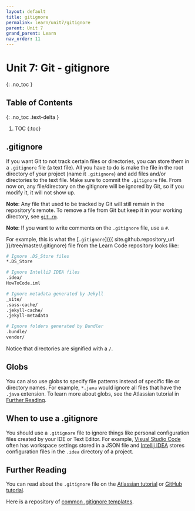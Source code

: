 ```yaml
---
layout: default
title: gitignore
permalink: learn/unit7/gitignore
parent: Unit 7
grand_parent: Learn
nav_order: 11
---
```


<!-- prettier-ignore-start -->

# Unit 7: Git - gitignore
{: .no_toc }

## Table of Contents
{: .no_toc .text-delta }

1. TOC
{:toc}

<!-- prettier-ignore-end -->

## .gitignore

If you want Git to not track certain files or directories, you can store them in
a `.gitignore` file (a text file). All you have to do is make the file in the
root directory of your project (name it `.gitignore`) and add files and/or
directories to the text file. Make sure to commit the `.gitignore` file. From
now on, any file/directory on the gitignore will be ignored by Git, so if you
modify it, it will not show up.

**Note**: Any file that used to be tracked by Git will still remain in the
repository's remote. To remove a file from Git but keep it in your working
directory, see [`git rm`](/learn-code/learn/unit7/other-useful-stuff#git-rm).

**Note**: If you want to write comments on the `.gitignore` file, use a `#`.

For example, this is what the
[`.gitignore`]({{ site.github.repository_url }}/tree/master/.gitignore) file
from the Learn Code repository looks like:

```bash
# Ignore .DS_Store files
*.DS_Store

# Ignore IntelliJ IDEA files
.idea/
HowToCode.iml

# Ignore metadata generated by Jekyll
_site/
.sass-cache/
.jekyll-cache/
.jekyll-metadata

# Ignore folders generated by Bundler
.bundle/
vendor/
```

Notice that directories are signified with a `/`.

## Globs

You can also use globs to specify file patterns instead of specific file or
directory names. For example, `*.java` would ignore all files that have the
`.java` extension. To learn more about globs, see the Atlassian tutorial in
[Further Reading](#further-reading).

## When to use a .gitignore

You should use a `.gitignore` file to ignore things like personal configuration
files created by your IDE or Text Editor. For example,
[Visual Studio Code](https://code.visualstudio.com/) often has workspace
settings stored in a JSON file and
[Intellij IDEA](https://www.jetbrains.com/idea/) stores configuration files in
the `.idea` directory of a project.

## Further Reading

You can read about the `.gitignore` file on the
[Atlassian tutorial](https://www.atlassian.com/git/tutorials/saving-changes/gitignore)
or
[GitHub tutorial](https://docs.github.com/en/github/using-git/ignoring-files).

Here is a repository of
[common .gitignore templates](https://github.com/github/gitignore).
